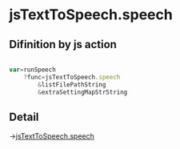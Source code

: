 # jsTextToSpeech.speech

## Difinition by js action

```js.js

var=runSpeech
	?func=jsTextToSpeech.speech
		&listFilePathString
		&extraSettingMapStrString
```

## Detail

->[jsTextToSpeech.speech](https://github.com/puutaro/CommandClick/blob/master/md/developer/js_interface/details/JsTextToSpeech/speech.md)
